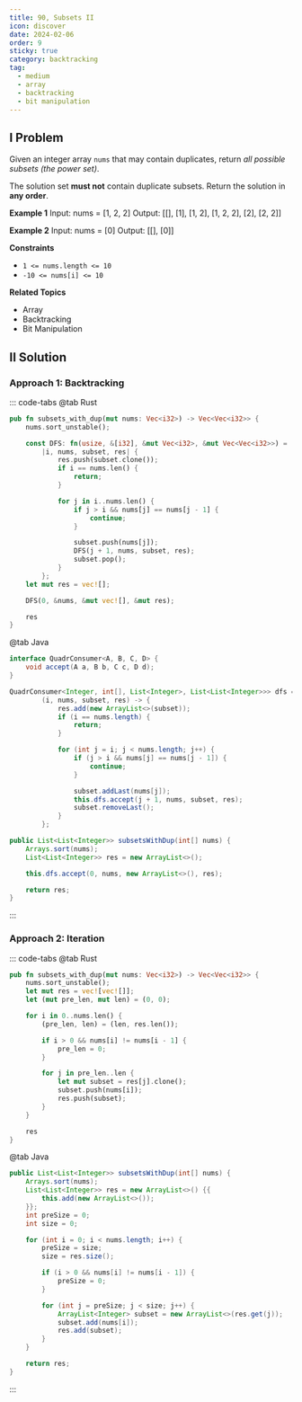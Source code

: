 ```yaml
---
title: 90, Subsets II
icon: discover
date: 2024-02-06
order: 9
sticky: true
category: backtracking
tag: 
  - medium
  - array
  - backtracking
  - bit manipulation
---
```


## I Problem
Given an integer array `nums` that may contain duplicates, return *all possible subsets (the power set)*.

The solution set **must not** contain duplicate subsets. Return the solution in **any order**.

**Example 1**
Input: nums = [1, 2, 2]
Output: [[], [1], [1, 2], [1, 2, 2], [2], [2, 2]]

**Example 2**
Input: nums = [0]
Output: [[], [0]]

**Constraints**
- `1 <= nums.length <= 10`
- `-10 <= nums[i] <= 10`

**Related Topics**
- Array
- Backtracking
- Bit Manipulation


## II Solution
### Approach 1: Backtracking
::: code-tabs
@tab Rust
```rust
pub fn subsets_with_dup(mut nums: Vec<i32>) -> Vec<Vec<i32>> {
    nums.sort_unstable();

    const DFS: fn(usize, &[i32], &mut Vec<i32>, &mut Vec<Vec<i32>>) = 
        |i, nums, subset, res| {
            res.push(subset.clone());
            if i == nums.len() {
                return;
            }

            for j in i..nums.len() {
                if j > i && nums[j] == nums[j - 1] {
                    continue;
                }

                subset.push(nums[j]);
                DFS(j + 1, nums, subset, res);
                subset.pop();
            }
        };
    let mut res = vec![];

    DFS(0, &nums, &mut vec![], &mut res);

    res
}
```

@tab Java
```java
interface QuadrConsumer<A, B, C, D> {
    void accept(A a, B b, C c, D d);
}

QuadrConsumer<Integer, int[], List<Integer>, List<List<Integer>>> dfs =
        (i, nums, subset, res) -> {
            res.add(new ArrayList<>(subset));
            if (i == nums.length) {
                return;
            }

            for (int j = i; j < nums.length; j++) {
                if (j > i && nums[j] == nums[j - 1]) {
                    continue;
                }

                subset.addLast(nums[j]);
                this.dfs.accept(j + 1, nums, subset, res);
                subset.removeLast();
            }
        };

public List<List<Integer>> subsetsWithDup(int[] nums) {
    Arrays.sort(nums);
    List<List<Integer>> res = new ArrayList<>();

    this.dfs.accept(0, nums, new ArrayList<>(), res);

    return res;
}
```
:::

### Approach 2: Iteration
::: code-tabs
@tab Rust
```rust
pub fn subsets_with_dup(mut nums: Vec<i32>) -> Vec<Vec<i32>> {
    nums.sort_unstable();
    let mut res = vec![vec![]];
    let (mut pre_len, mut len) = (0, 0);

    for i in 0..nums.len() {
        (pre_len, len) = (len, res.len());

        if i > 0 && nums[i] != nums[i - 1] {
            pre_len = 0;
        }

        for j in pre_len..len {
            let mut subset = res[j].clone();
            subset.push(nums[i]);
            res.push(subset);
        }
    }

    res
}
```

@tab Java
```java
public List<List<Integer>> subsetsWithDup(int[] nums) {
    Arrays.sort(nums);
    List<List<Integer>> res = new ArrayList<>() {{
        this.add(new ArrayList<>());
    }};
    int preSize = 0;
    int size = 0;

    for (int i = 0; i < nums.length; i++) {
        preSize = size;
        size = res.size();

        if (i > 0 && nums[i] != nums[i - 1]) {
            preSize = 0;
        }

        for (int j = preSize; j < size; j++) {
            ArrayList<Integer> subset = new ArrayList<>(res.get(j));
            subset.add(nums[i]);
            res.add(subset);
        }
    }

    return res;
}
```
:::